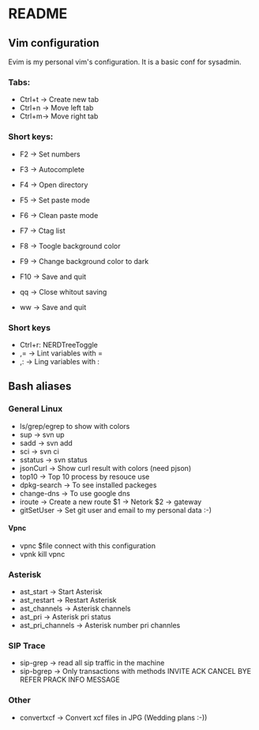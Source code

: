 # README

## Vim configuration



Evim is my personal vim's configuration. It is a basic conf for sysadmin.

### Tabs:

- Ctrl+t -> Create new tab
- Ctrl+n -> Move left tab
- Ctrl+m-> Move right tab

### Short keys:

- F2 -> Set numbers
- F3 -> Autocomplete
- F4 -> Open directory
- F5 -> Set paste mode
- F6 -> Clean paste mode
- F7 -> Ctag list
- F8 -> Toogle background color
- F9 -> Change background color to dark
- F10 -> Save and quit

- qq -> Close whitout saving
- ww -> Save and quit


### Short keys

- Ctrl+r: NERDTreeToggle
- ,= -> Lint variables with =
- ,: -> Ling variables with :

## Bash aliases


### General Linux

- ls/grep/egrep to show with colors
- sup ->  svn up
- sadd -> svn add
- sci ->  svn ci
- sstatus -> svn status
- jsonCurl -> Show curl result with colors (need pjson)
- top10 -> Top 10 process by resouce use
- dpkg-search -> To see installed packeges 
- change-dns -> To use google dns 
- iroute -> Create a new route $1 -> Netork $2 -> gateway
- gitSetUser -> Set git user and email to my personal data :-)

#### Vpnc

- vpnc $file connect with this configuration
- vpnk kill vpnc

### Asterisk

- ast_start -> Start Asterisk
- ast_restart -> Restart Asterisk
- ast_channels -> Asterisk channels
- ast_pri -> Asterisk pri status
- ast_pri_channels -> Asterisk number pri channles

### SIP Trace
- sip-grep -> read all sip traffic in the machine
- sip-bgrep -> Only transactions with methods INVITE ACK CANCEL BYE REFER PRACK INFO MESSAGE


### Other
- convertxcf -> Convert xcf files in JPG (Wedding plans :-))


